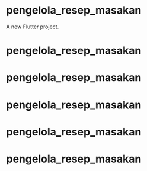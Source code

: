 # pengelola_resep_masakan

A new Flutter project.
# pengelola_resep_masakan
# pengelola_resep_masakan
# pengelola_resep_masakan
# pengelola_resep_masakan
# pengelola_resep_masakan
